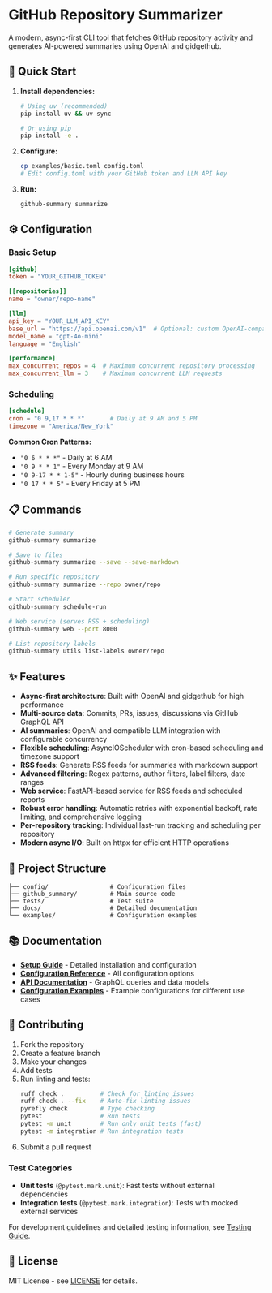 # GitHub Repository Summarizer

A modern, async-first CLI tool that fetches GitHub repository activity and generates AI-powered summaries using OpenAI and gidgethub.

## 🚀 Quick Start

1. **Install dependencies:**

   ```bash
   # Using uv (recommended)
   pip install uv && uv sync
   
   # Or using pip
   pip install -e .
   ```

2. **Configure:**

   ```bash
   cp examples/basic.toml config.toml
   # Edit config.toml with your GitHub token and LLM API key
   ```

3. **Run:**
   ```bash
   github-summary summarize
   ```

## ⚙️ Configuration

### Basic Setup

```toml
[github]
token = "YOUR_GITHUB_TOKEN"

[[repositories]]
name = "owner/repo-name"

[llm]
api_key = "YOUR_LLM_API_KEY"
base_url = "https://api.openai.com/v1"  # Optional: custom OpenAI-compatible endpoint
model_name = "gpt-4o-mini"
language = "English"

[performance]
max_concurrent_repos = 4  # Maximum concurrent repository processing
max_concurrent_llm = 3    # Maximum concurrent LLM requests
```

### Scheduling

```toml
[schedule]
cron = "0 9,17 * * *"       # Daily at 9 AM and 5 PM
timezone = "America/New_York"
```

**Common Cron Patterns:**

- `"0 6 * * *"` - Daily at 6 AM
- `"0 9 * * 1"` - Every Monday at 9 AM
- `"0 9-17 * * 1-5"` - Hourly during business hours
- `"0 17 * * 5"` - Every Friday at 5 PM

## 📋 Commands

```bash
# Generate summary
github-summary summarize

# Save to files
github-summary summarize --save --save-markdown

# Run specific repository
github-summary summarize --repo owner/repo

# Start scheduler
github-summary schedule-run

# Web service (serves RSS + scheduling)
github-summary web --port 8000

# List repository labels
github-summary utils list-labels owner/repo
```

## ✨ Features

- **Async-first architecture**: Built with OpenAI and gidgethub for high performance
- **Multi-source data**: Commits, PRs, issues, discussions via GitHub GraphQL API
- **AI summaries**: OpenAI and compatible LLM integration with configurable concurrency
- **Flexible scheduling**: AsyncIOScheduler with cron-based scheduling and timezone support
- **RSS feeds**: Generate RSS feeds for summaries with markdown support
- **Advanced filtering**: Regex patterns, author filters, label filters, date ranges
- **Web service**: FastAPI-based service for RSS feeds and scheduled reports
- **Robust error handling**: Automatic retries with exponential backoff, rate limiting, and comprehensive logging
- **Per-repository tracking**: Individual last-run tracking and scheduling per repository
- **Modern async I/O**: Built on httpx for efficient HTTP operations

## 📁 Project Structure

```
├── config/                 # Configuration files
├── github_summary/         # Main source code
├── tests/                  # Test suite
├── docs/                   # Detailed documentation
└── examples/               # Configuration examples
```

## 📚 Documentation

- **[Setup Guide](docs/SETUP.md)** - Detailed installation and configuration
- **[Configuration Reference](docs/CONFIGURATION.md)** - All configuration options
- **[API Documentation](docs/API.md)** - GraphQL queries and data models
- **[Configuration Examples](examples/README.md)** - Example configurations for different use cases

## 🤝 Contributing

1. Fork the repository
2. Create a feature branch
3. Make your changes
4. Add tests
5. Run linting and tests:
   ```bash
   ruff check .          # Check for linting issues
   ruff check . --fix    # Auto-fix linting issues
   pyrefly check         # Type checking
   pytest                # Run tests
   pytest -m unit        # Run only unit tests (fast)
   pytest -m integration # Run integration tests
   ```
6. Submit a pull request

### Test Categories

- **Unit tests** (`@pytest.mark.unit`): Fast tests without external dependencies
- **Integration tests** (`@pytest.mark.integration`): Tests with mocked external services

For development guidelines and detailed testing information, see [Testing Guide](docs/testing_guide.md).

## 📄 License

MIT License - see [LICENSE](LICENSE) for details.

